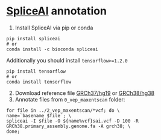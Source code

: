 # [SpliceAI](https://github.com/Illumina/SpliceAI.git) annotation
1. Install SpliceAI via pip or conda
```
pip install spliceai
# or
conda install -c bioconda spliceai
```
Additionally you should install `tensorflow>=1.2.0`
```
pip install tensorflow
# or
conda install tensorflow
```
2. Download reference file [GRCh37/hg19](http://hgdownload.cse.ucsc.edu/goldenPath/hg19/bigZips/hg19.fa.gz) or [GRCh38/hg38](http://hgdownload.cse.ucsc.edu/goldenPath/hg38/bigZips/hg38.fa.gz)
3. Annotate files from `0_vep_maxentscan` folder:
```
for file in ../2_vep_maxentscan/*vcf; do \
name=`basename $file`; \
spliceai -I $file -O ${name%vcf}sai.vcf -D 100 -R GRCh38.primary_assembly.genome.fa -A grch38; \
done;
```

